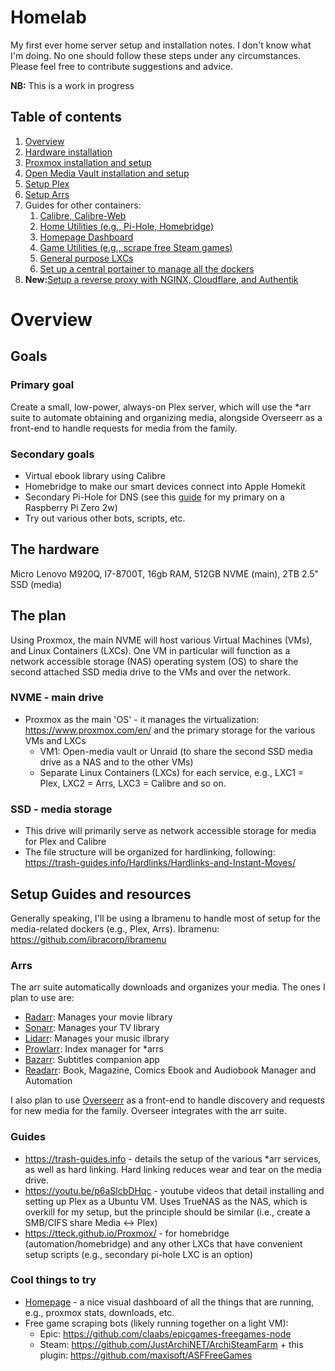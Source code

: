 # Homelab
My first ever home server setup and installation notes. I don't know what I'm doing. No one should follow these steps under any circumstances. Please feel free to contribute suggestions and advice.

**NB:** This is a work in progress

## Table of contents

1. [Overview](#Overview])
2. [Hardware installation](Hardware.md)
3. [Proxmox installation and setup](Proxmox.md)
4. [Open Media Vault installation and setup](OMV.md)
5. [Setup Plex](Plex/PlexLXC.md)
6. [Setup Arrs](Plex/Arrs.md)
7. Guides for other containers:
   1. [Calibre, Calibre-Web](LXCs/Media_Calibre.md)
   2. [Home Utilities (e.g., Pi-Hole, Homebridge)](LXCs/Home_Utilities.md)
   3. [Homepage Dashboard](LXCs/Dashboards_Homepage.md)
   4. [Game Utilities (e.g., scrape free Steam games)](LXCs/Game_Utilities.md)
   5. [General purpose LXCs](LXCs/General_LXCs.md)
   6. [Set up a central portainer to manage all the dockers](LXCs/Portainer.md)
8. **New:**[Setup a reverse proxy with NGINX, Cloudflare, and Authentik](Network/Reverse.md)


# Overview

## Goals

### Primary goal

Create a small, low-power, always-on Plex server, which will use the *arr suite to automate obtaining and organizing media, alongside Overseerr as a front-end to handle requests for media from the family. 

### Secondary goals

- Virtual ebook library using Calibre 
- Homebridge to make our smart devices connect into Apple Homekit
- Secondary Pi-Hole for DNS (see this [guide](https://github.com/mgrimace/PiHole-Wireguard-and-Homebridge-on-Raspberry-Pi-Zero-2) for my primary on a Raspberry Pi Zero 2w)
- Try out various other bots, scripts, etc.

## The hardware

Micro Lenovo M920Q, I7-8700T, 16gb RAM, 512GB NVME (main), 2TB 2.5" SSD (media)

## The plan

Using Proxmox, the main NVME will host various Virtual Machines (VMs), and Linux Containers (LXCs). One VM in particular will function as a network accessible storage (NAS) operating system (OS) to share the second attached SSD media drive to the VMs and over the network. 

### NVME - main drive

- Proxmox as the main 'OS' - it manages the virtualization: https://www.proxmox.com/en/ and the primary storage for the various VMs and LXCs
  - VM1: Open-media vault or Unraid (to share the second SSD media drive as a NAS and to the other VMs) 
  - Separate Linux Containers (LXCs) for each service, e.g., LXC1 = Plex, LXC2 = Arrs, LXC3 = Calibre and so on.

### SSD - media storage

- This drive will primarily serve as network accessible storage for media for Plex and Calibre 
- The file structure will be organized for hardlinking, following: https://trash-guides.info/Hardlinks/Hardlinks-and-Instant-Moves/

## Setup Guides and resources

Generally speaking, I'll be using a Ibramenu to handle most of setup for the media-related dockers (e.g., Plex, Arrs). Ibramenu: https://github.com/ibracorp/ibramenu

### Arrs 

The arr suite automatically downloads and organizes your media. The ones I plan to use are:

- [Radarr](https://github.com/Radarr/Radarr): Manages your movie library
- [Sonarr](https://github.com/Sonarr/Sonarr): Manages your TV library
- [Lidarr](https://github.com/lidarr/Lidarr): Manages your music ilbrary
- [Prowlarr](https://github.com/Prowlarr/Prowlarr): Index manager for *arrs
- [Bazarr](https://www.bazarr.media): Subtitles companion app
- [Readarr](https://github.com/Readarr/Readarr): Book, Magazine, Comics Ebook and Audiobook Manager and Automation

I also plan to use [Overseerr](https://overseerr.dev) as a front-end to handle discovery and requests for new media for the family. Overseer integrates with the arr suite.

### Guides

- https://trash-guides.info - details the setup of the various *arr services, as well as hard linking. Hard linking reduces wear and tear on the media drive. 
- https://youtu.be/p6aSlcbDHqc - youtube videos that detail installing and setting up Plex as a Ubuntu VM. Uses TrueNAS as the NAS, which is overkill for my setup, but the principle should be similar (i.e., create a SMB/CIFS share Media <-> Plex)
- https://tteck.github.io/Proxmox/ - for homebridge (automation/homebridge) and any other LXCs that have convenient setup scripts (e.g., secondary pi-hole LXC is an option)

### Cool things to try

- [Homepage](https://gethomepage.dev/en/installation/) - a nice visual dashboard of all the things that are running, e.g., proxmox stats, downloads, etc. 
- Free game scraping bots (likely running together on a light VM):
  - Epic: https://github.com/claabs/epicgames-freegames-node
  - Steam: https://github.com/JustArchiNET/ArchiSteamFarm + this plugin: https://github.com/maxisoft/ASFFreeGames



